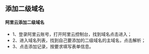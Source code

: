 ## 添加二级域名

#### 阿里云添加二级域名

- 1、登录阿里云账号，打开阿里云控制台，找到域名点击进入；
- 2、进入域名列表，找到自己要添加的二级域名的主域名，点击解析；
- 3、点击添加记录，按要求填写表单信息。
